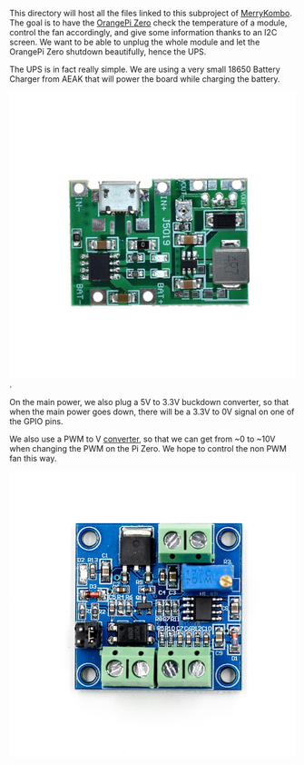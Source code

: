 This directory will host all the files linked to this subproject of [MerryKombo](https://github.com/MerryKombo).
The goal is to have the [OrangePi Zero](https://www.sbc-community.org/OrangePi%20Zero/#orangepi-zero) check the temperature of a module, control the fan accordingly, and give some information thanks to an I2C screen.
We want to be able to unplug the whole module and let the OrangePi Zero shutdown beautifully, hence the UPS.

The UPS is in fact really simple. We are using a very small 18650 Battery Charger from AEAK that will power the board while charging the battery.

![](https://github.com/MerryKombo/3DDesign/blob/master/assets/OrangePiZeroUps/HTB1HG.ZXjzuK1RjSspeq6ziHVXaI.jpg).

On the main power, we also plug a 5V to 3.3V buckdown converter, so that when the main power goes down, there will be a 3.3V to 0V signal on one of the GPIO pins.

We also use a PWM to V [converter](https://fr.aliexpress.com/item/33021792064.html?spm=a2g0s.9042311.0.0.27426c37a2CQxk), so that we can get from ~0 to ~10V when changing the PWM on the Pi Zero. We hope to control the non PWM fan this way.

![](https://github.com/MerryKombo/3DDesign/blob/master/assets/OrangePiZeroUps/HTB1ZJykX8Cw3KVjSZFlq6AJkFXaw.jpg)
